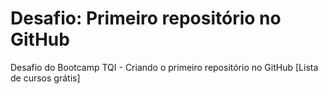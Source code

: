 # Desafio: Primeiro repositório no GitHub
Desafio do Bootcamp TQI - Criando o primeiro repositório no GitHub [Lista de cursos grátis] 
